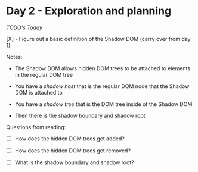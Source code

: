 # Day 2 - Exploration and planning

*TODO's Today* 

[X] - Figure out a basic definition of the Shadow DOM (carry over from day 1)

Notes:

- The Shadow DOM allows hidden DOM trees to be attached to elements in the regular DOM tree

- You have a *shadow host* that is the regular DOM node that the Shadow DOM is attached to

- You have a *shadow tree* that is the DOM tree inside of the Shadow DOM

- Then there is the shadow boundary and shadow root



Questions from reading:

- [ ] How does the hidden DOM trees get added?

- [ ] How does the hidden DOM trees get removed? 

- [ ] What is the shadow boundary and shadow root?
